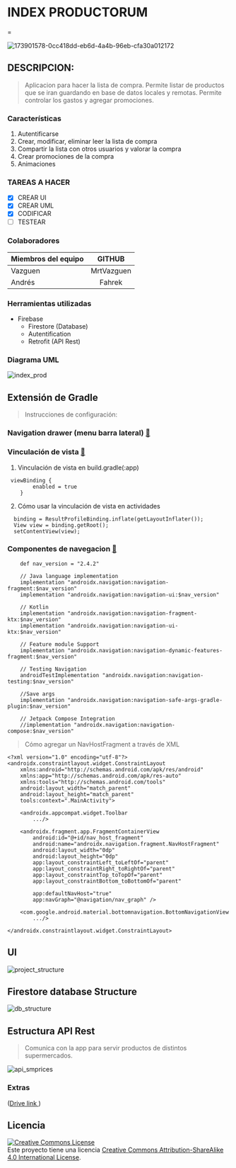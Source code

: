 
# INDEX PRODUCTORUM
=

![173901578-0cc418dd-eb6d-4a4b-96eb-cfa30a012172](https://user-images.githubusercontent.com/33204630/174042636-463f62c2-3e7c-458b-a546-7942ab92538e.png)

## DESCRIPCION:

>Aplicacion para hacer la lista de compra. Permite listar de productos que se iran guardando en base de datos locales y remotas. Permite controlar los gastos y agregar promociones.

### Características

1. Autentificarse
2. Crear, modificar, eliminar leer la lista de compra
4. Compartir la lista con otros usuarios y valorar la compra
4. Crear promociones de la compra
5. Animaciones

### TAREAS A HACER
- [X] CREAR UI
- [X] CREAR UML
- [X] CODIFICAR
- [ ] TESTEAR

### Colaboradores

| Miembros del equipo|       GITHUB        |  
| -------------      |:-------------:      | 
| Vazguen            | MrtVazguen          |
| Andrés             | Fahrek              |

### Herramientas utilizadas

* Firebase
  - Firestore (Database)
  - Autentification
  - Retrofit (API Rest)

### Diagrama UML

![index_prod](https://user-images.githubusercontent.com/20829751/179084288-50beeaf3-deab-488c-9ee9-55fcca01519b.png)

## Extensión de Gradle

> Instrucciones de configuración:

### Navigation drawer (menu barra lateral) [:link:](https://material.io/components/navigation-drawer)

### Vinculación de vista [:link:](https://developer.android.com/topic/libraries/view-binding?hl=es-419)

1. Vinculación de vista en build.gradle(:app)

```
 viewBinding {
        enabled = true
    }
```

2. Cómo usar la vinculación de vista en actividades

```
  binding = ResultProfileBinding.inflate(getLayoutInflater());
  View view = binding.getRoot();
  setContentView(view);
```

### Componentes de navegacion [:link:](https://developer.android.google.cn/guide/navigation/navigation-getting-started?hl=es-419)

```
    def nav_version = "2.4.2"

    // Java language implementation
    implementation "androidx.navigation:navigation-fragment:$nav_version"
    implementation "androidx.navigation:navigation-ui:$nav_version"

    // Kotlin
    implementation "androidx.navigation:navigation-fragment-ktx:$nav_version"
    implementation "androidx.navigation:navigation-ui-ktx:$nav_version"

    // Feature module Support
    implementation "androidx.navigation:navigation-dynamic-features-fragment:$nav_version"

    // Testing Navigation
    androidTestImplementation "androidx.navigation:navigation-testing:$nav_version"

    //Save args
    implementation "androidx.navigation:navigation-safe-args-gradle-plugin:$nav_version"

    // Jetpack Compose Integration
    //implementation "androidx.navigation:navigation-compose:$nav_version"
```

> Cómo agregar un NavHostFragment a través de XML

``` 
<?xml version="1.0" encoding="utf-8"?>
<androidx.constraintlayout.widget.ConstraintLayout
    xmlns:android="http://schemas.android.com/apk/res/android"
    xmlns:app="http://schemas.android.com/apk/res-auto"
    xmlns:tools="http://schemas.android.com/tools"
    android:layout_width="match_parent"
    android:layout_height="match_parent"
    tools:context=".MainActivity">

    <androidx.appcompat.widget.Toolbar
        .../>

    <androidx.fragment.app.FragmentContainerView
        android:id="@+id/nav_host_fragment"
        android:name="androidx.navigation.fragment.NavHostFragment"
        android:layout_width="0dp"
        android:layout_height="0dp"
        app:layout_constraintLeft_toLeftOf="parent"
        app:layout_constraintRight_toRightOf="parent"
        app:layout_constraintTop_toTopOf="parent"
        app:layout_constraintBottom_toBottomOf="parent"

        app:defaultNavHost="true"
        app:navGraph="@navigation/nav_graph" />

    <com.google.android.material.bottomnavigation.BottomNavigationView
        .../>

</androidx.constraintlayout.widget.ConstraintLayout>
```

## UI

![project_structure](https://user-images.githubusercontent.com/33204630/178748963-24b79c67-39bf-417b-944d-a17e55469a42.png)

## Firestore database Structure

![db_structure](https://user-images.githubusercontent.com/33204630/178019529-00fbafcc-d526-48bd-884d-9edb30a0d2bd.png)

## Estructura API Rest

> Comunica con la app para servir productos de distintos supermercados.

![api_smprices](https://user-images.githubusercontent.com/20829751/179084594-6668d4ac-3636-468a-b927-50e7621d7015.png)

### Extras
([Drive link ](https://docs.google.com/document/d/1r5ElcFDWT98yS-NT08viIMSQooUFfycH5JtQUsLnOFA/edit))
<br />

## Licencia
<a rel="license" href="http://creativecommons.org/licenses/by-sa/4.0/"><img alt="Creative Commons License" style="border-width:0" src="https://i.creativecommons.org/l/by-sa/4.0/88x31.png" /></a><br />Este proyecto tiene una licencia <a rel="license" href="http://creativecommons.org/licenses/by-sa/4.0/">Creative Commons Attribution-ShareAlike 4.0 International License</a>.
